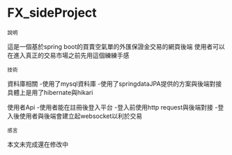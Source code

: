 # FX_sideProject
    說明
這是一個基於spring boot的買賣空氣單的外匯保證金交易的網頁後端
使用者可以在進入真正的交易市場之前先用這個練練手感


    技術
資料庫相關
-使用了mysql資料庫
-使用了springdataJPA提供的方案與後端對接
  具體上是用了hibernate與hikari

使用者Api
-使用者能在註冊後登入平台
-登入前使用http request與後端對接
-登入後使用者與後端會建立起websocket以利於交易

    感言
本文未完成還在修改中



